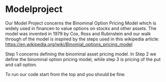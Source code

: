 # Modelproject

Our Model Project concerns the Binominal Option Pricing Model which is widely used in financen to value options on stocks and other assets. The model was invented in 1979 by Cox, Ross and Rubinstein and our walk through of the model is inspired by the steps used in this wikipedia article: https://en.wikipedia.org/wiki/Binomial_options_pricing_model

Step 1 concerns defining the binominal asset pricing model. In Step 2 we define the binominal option pricing model, while step 3 is pricing of the put and call option. 

To run our code start from the top and you should be fine.
